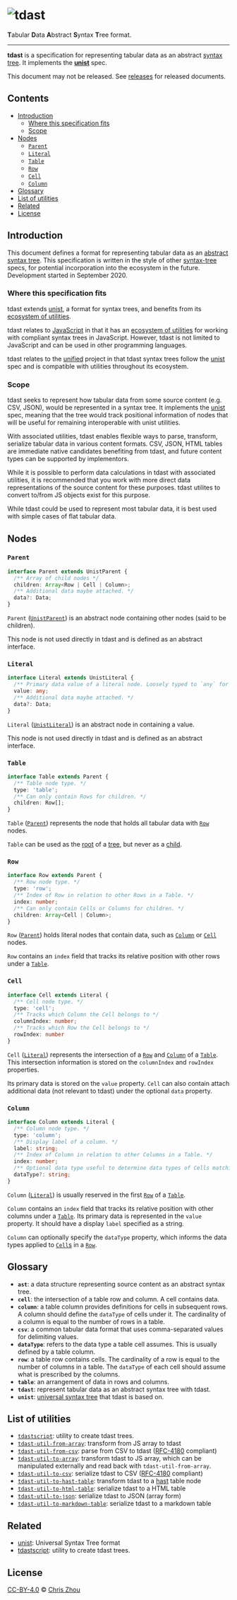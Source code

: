 # ![tdast](./logo.png)

**T**abular **D**ata **A**bstract **S**yntax **T**ree format.

---

**tdast** is a specification for representing tabular data as an abstract
[syntax tree][syntax-tree].
It implements the **[unist][]** spec.

This document may not be released.  See [releases][] for released documents.

## Contents

*   [Introduction](#introduction)
    *   [Where this specification fits](#where-this-specification-fits)
    *   [Scope](#scope)
*   [Nodes](#nodes)
    *   [`Parent`](#parent)
    *   [`Literal`](#literal)
    *   [`Table`](#table)
    *   [`Row`](#row)
    *   [`Cell`](#cell)
    *   [`Column`](#column)
*   [Glossary](#glossary)
*   [List of utilities](#list-of-utilities)
*   [Related](#related)
*   [License](#license)

## Introduction

This document defines a format for representing tabular data as an [abstract syntax
tree][syntax-tree].  This specification is written in the style of other [syntax-tree][] specs, for potential incorporation into the ecosystem in the future.  Development started in September 2020.

### Where this specification fits

tdast extends [unist][], a format for syntax trees, and benefits from its
[ecosystem of utilities][unist-utilities].

tdast relates to [JavaScript][] in that it has an [ecosystem of
utilities][unist-utilities] for working with compliant syntax trees in
JavaScript.  However, tdast is not limited to JavaScript and can be used in other programming
languages.

tdast relates to the [unified][] project in that tdast syntax trees follow the [unist][] spec and is compatible with utilities throughout its ecosystem.

### Scope

tdast seeks to represent how tabular data from some source content (e.g. CSV, JSON), would be represented in a syntax tree.  It implements the [unist][] spec, meaning that the tree would track positional information of nodes that will be useful for remaining interoperable with unist utilities.

With associated utilities, tdast enables flexible ways to parse, transform, serialize tabular data in various content formats.  CSV, JSON, HTML tables are immediate native candidates benefiting from tdast, and future content types can be supported by implementors.

While it is possible to perform data calculations in tdast with associated utilities, it is recommended that you work with more direct data representations of the source content for these purposes.  tdast utilites to convert to/from JS objects exist for this purpose.

While tdast could be used to represent most tabular data, it is best used with simple cases of flat tabular data.


## Nodes

### `Parent`

```ts
interface Parent extends UnistParent {
  /** Array of child nodes */
  children: Array<Row | Cell | Column>;
  /** Additional data maybe attached. */
  data?: Data;
}
```

`Parent` ([`UnistParent`][dfn-unist-parent]) is an abstract node containing other nodes (said to be children).

This node is not used directly in tdast and is defined as an abstract interface.

### `Literal`

```ts
interface Literal extends UnistLiteral {
  /** Primary data value of a literal node. Loosely typed to `any` for convenience. */
  value: any;
  /** Additional data maybe attached. */
  data?: Data;
}
```

`Literal` ([`UnistLiteral`][dfn-unist-literal]) is an abstract node in containing a value.

This node is not used directly in tdast and is defined as an abstract interface.

### `Table`

```ts
interface Table extends Parent {
  /** Table node type. */
  type: 'table';
  /** Can only contain Rows for children. */
  children: Row[];
}
```

`Table` ([`Parent`][parent]) represents the node that holds all tabular data with [`Row`][row] nodes.

`Table` can be used as the [root][dfn-unist-root] of a [tree][dfn-unist-tree], but never as a [child][dfn-unist-child].


### `Row`

```ts
interface Row extends Parent {
  /** Row node type. */
  type: 'row';
  /** Index of Row in relation to other Rows in a Table. */
  index: number;
  /** Can only contain Cells or Columns for children. */
  children: Array<Cell | Column>;
}
```

`Row` ([`Parent`][parent]) holds literal nodes that contain data, such as [`Column`][column] or [`Cell`][cell] nodes.

`Row` contains an `index` field that tracks its relative position with other rows under a [`Table`][table].

### `Cell`

```ts
interface Cell extends Literal {
  /** Cell node type. */
  type: 'cell';
  /** Tracks which Column the Cell belongs to */
  columnIndex: number;
  /** Tracks which Row the Cell belongs to */
  rowIndex: number
}
```

`Cell` ([`Literal`][literal]) represents the intersection of a [`Row`][row] and [`Column`][column] of a [`Table`][table].  This intersection information is stored on the `columnIndex` and `rowIndex` properties.

Its primary data is stored on the `value` property.  `Cell` can also contain attach additional data (not relevant to tdast) under the optional `data` property.

### `Column`

```ts
interface Column extends Literal {
  /** Column node type. */
  type: 'column';
  /** Display label of a column. */
  label: string;
  /** Index of Column in relation to other Columns in a Table. */
  index: number;
  /** Optional data type useful to determine data types of Cells matching the Column. */
  dataType?: string;
}
```

`Column` ([`Literal`][literal]) is usually reserved in the first [`Row`][row] of a [`Table`][table].

`Column` contains an `index` field that tracks its relative position with other columns under a [`Table`][table].  Its primary data is represented in the `value` property.  It should have a display `label` specified as a string.

`Column` can optionally specify the `dataType` property, which informs the data types applied to [`Cell`s][cell] in a [`Row`][row].


## Glossary

- **`ast`**: a data structure representing source content as an abstract syntax tree.
- **`cell`**: the intersection of a table row and column.  A cell contains data.
- **`column`**: a table column provides definitions for cells in subsequent rows.  A column should define the `dataType` of cells under it.  The cardinality of a column is equal to the number of rows in a table.
- **`csv`**: a common tabular data format that uses comma-separated values for delimiting values.
- **`dataType`**: refers to the data type a table cell assumes.  This is usually defined by a table column.
- **`row`**: a table row contains cells.  The cardinality of a row is equal to the number of columns in a table.  The `dataType` of each cell should assume what is prescribed by the columns.
- **`table`**: an arrangement of data in rows and columns.
- **`tdast`**: represent tabular data as an abstract syntax tree with tdast.
- **`unist`**: [universal syntax tree][unist] that tdast is based on.


## List of utilities

- [`tdastscript`][tdastscript]: utility to create tdast trees.
- [`tdast-util-from-array`][tdast-util-from-array]: transform from JS array to tdast
- [`tdast-util-from-csv`][tdast-util-from-csv]: parse from CSV to tdast ([RFC-4180][] compliant)
- [`tdast-util-to-array`][tdast-util-to-array]: transform tdast to JS array, which can be manipulated externally and read back with `tdast-util-from-array`.
- [`tdast-util-to-csv`][tdast-util-to-csv]: serialize tdast to CSV ([RFC-4180][] compliant)
- [`tdast-util-to-hast-table`][tdast-util-to-hast-table]: transform tdast to a [hast][] table node
- [`tdast-util-to-html-table`][tdast-util-to-html-table]: serialize tdast to a HTML table
- [`tdast-util-to-json`][tdast-util-to-json]: serialize tdast to JSON (array form)
- [`tdast-util-to-markdown-table`][tdast-util-to-markdown-table]: serialize tdast to a markdown table


## Related
- [unist][]: Universal Syntax Tree format
- [tdastscript][]: utility to create tdast trees.


## License

[CC-BY-4.0][license] © [Chris Zhou][author]

<!-- Definitions -->
[cell]: #cell
[column]: #column
[literal]: #literal
[parent]: #parent
[row]: #row
[table]: #table

[author]: https://chrisrzhou.io
[dfn-unist-child]: https://github.com/syntax-tree/unist#child
[dfn-unist-literal]: https://github.com/syntax-tree/unist#literal
[dfn-unist-parent]: https://github.com/syntax-tree/unist#parent
[dfn-unist-root]: https://github.com/syntax-tree/unist#root
[dfn-unist-tree]: https://github.com/syntax-tree/unist#tree
[hast]: https://github.com/syntax-tree/hast
[license]: https://creativecommons.org/licenses/by/4.0/
[javascript]: https://www.ecma-international.org/ecma-262/9.0/index.html
[releases]: https://github.com/tdast/tdast/releases
[rfc-4180]: https://tools.ietf.org/html/rfc4180
[syntax-tree]: https://github.com/syntax-tree/unist#syntax-tree
[tdastscript]: https://github.com/tdast/tdastscript
[tdast-util-from-array]: https://github.com/tdast/tdast-util-from-array
[tdast-util-from-csv]: https://github.com/tdast/tdast-util-from-csv
[tdast-util-to-array]: https://github.com/tdast/tdast-util-to-array
[tdast-util-to-csv]: https://github.com/tdast/tdast-util-to-csv
[tdast-util-to-hast-table]: https://github.com/tdast/tdast-util-to-hast-table
[tdast-util-to-html-table]: https://github.com/tdast/tdast-util-to-html-table
[tdast-util-to-json]: https://github.com/tdast/tdast-util-to-json
[tdast-util-to-markdown-table]: https://github.com/tdast/tdast-util-to-markdown-table
[unified]: https://github.com/unifiedjs/unified
[unist]: https://github.com/syntax-tree/unist
[unist-utilities]: https://github.com/syntax-tree/unist#list-of-utilities
[xast]: https://github.com/syntax-tree/xast

